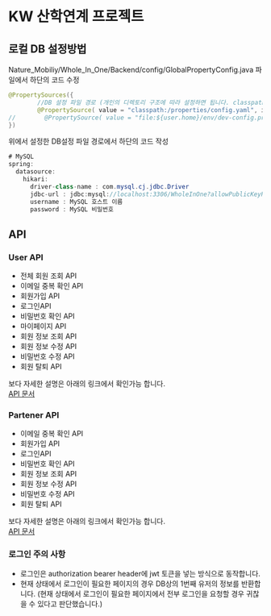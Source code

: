 # KW 산학연계 프로젝트


## 로컬 DB 설정방법

Nature_Mobiliy/Whole_In_One/Backend/config/GlobalPropertyConfig.java 파일에서 하단의 코드 수정

```java
@PropertySources({
        //DB 설정 파일 경로 (개인의 디렉토리 구조에 따라 설정하면 됩니다. classpath = src/main/resources)
        @PropertySource( value = "classpath:/properties/config.yaml", ignoreResourceNotFound = true )
//        @PropertySource( value = "file:${user.home}/env/dev-config.properties", ignoreResourceNotFound = true) // 배포시 배포 환경의 디렉토리 주소
})

```

위에서 설정한 DB설정 파일 경로에서 하단의 코드 작성

```java
# MySQL
spring:
  datasource:
    hikari:
      driver-class-name : com.mysql.cj.jdbc.Driver
      jdbc-url : jdbc:mysql://localhost:3306/WholeInOne?allowPublicKeyRetrieval=true&useUnicode=true&characterEncoding=utf8&useSSL=false
      username : MySQL 호스트 이름
      password : MySQL 비밀번호
```

## API 
### User API 
* 전체 회원 조회 API  
* 이메일 중복 확인 API  
* 회원가입 API  
* 로그인API  
* 비밀번호 확인 API  
* 마이페이지 API  
* 회원 정보 조회 API  
* 회원 정보 수정 API  
* 비밀번호 수정 API  
* 회원 탈퇴 API  
  
보다 자세한 설명은 아래의 링크에서 확인가능 합니다.    
[API 문서](https://documenter.getpostman.com/view/18157329/UVC5ESgt)

### Partener API 
* 이메일 중복 확인 API  
* 회원가입 API  
* 로그인API  
* 비밀번호 확인 API  
* 회원 정보 조회 API  
* 회원 정보 수정 API  
* 비밀번호 수정 API  
* 회원 탈퇴 API  

보다 자세한 설명은 아래의 링크에서 확인가능 합니다.    
[API 문서](https://documenter.getpostman.com/view/18157329/UVJWr188)

### 로그인 주의 사항
* 로그인은 authorization bearer header에 jwt 토큰을 넣는 방식으로 동작합니다. 
* 현재 상태에서 로그인이 필요한 페이지의 경우 DB상의 1번째 유저의 정보를 반환합니다. 
  (현재 상태에서 로그인이 필요한 페이지에서 전부 로그인을 요청할 경우 귀찮을 수 있다고 판단했습니다.)

